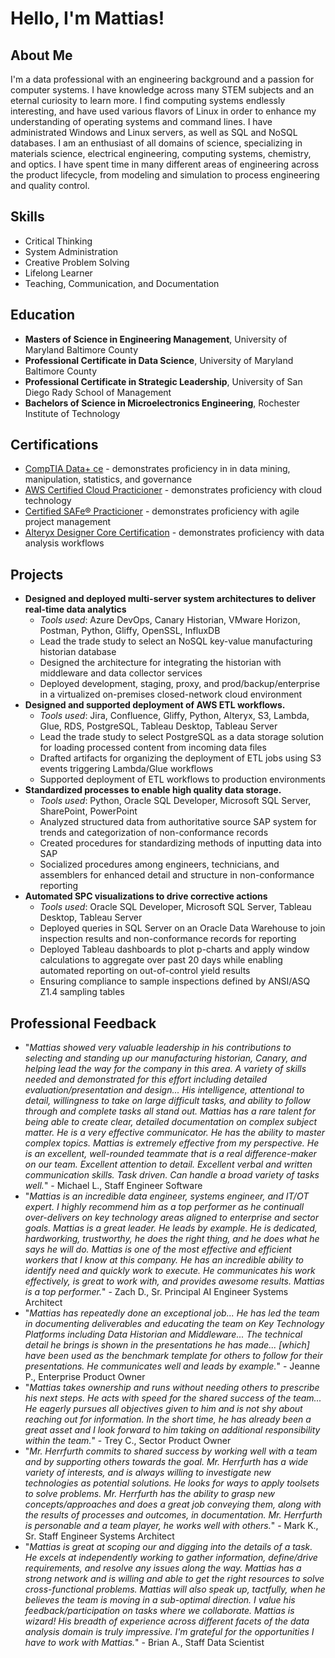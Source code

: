 # Hello, I'm Mattias!

## About Me

I'm a data professional with an engineering background and a passion for computer systems. I have knowledge across many STEM subjects and an eternal curiosity to learn more. I find computing systems endlessly interesting, and have used various flavors of Linux in order to enhance my understanding of operating systems and command lines. I have administrated Windows and Linux servers, as well as SQL and NoSQL databases. I am an enthusiast of all domains of science, specializing in materials science, electrical engineering, computing systems, chemistry, and optics. I have spent time in many different areas of engineering across the product lifecycle, from modeling and simulation to process engineering and quality control.

## Skills

- Critical Thinking
- System Administration
- Creative Problem Solving
- Lifelong Learner
- Teaching, Communication, and Documentation

## Education
- **Masters of Science in Engineering Management**, University of Maryland Baltimore County
- **Professional Certificate in Data Science**, University of Maryland Baltimore County
- **Professional Certificate in Strategic Leadership**, University of San Diego Rady School of Management
- **Bachelors of Science in Microelectronics Engineering**, Rochester Institute of Technology

## Certifications
- [CompTIA Data+ ce](https://www.credly.com/badges/6252a827-1e7d-40bc-8e93-cd2be35d2826/public_url) - demonstrates proficiency in in data mining, manipulation, statistics, and governance
- [AWS Certified Cloud Practicioner](https://www.credly.com/badges/0b5b30e4-60d3-42e7-b0b0-0fdc0c89c64c/public_url) - demonstrates proficiency with cloud technology
- [Certified SAFe&reg; Practicioner](https://www.credly.com/badges/69b5afab-0038-456d-afca-1c1db9276b4b/public_url) - demonstrates proficiency with agile project management
- [Alteryx Designer Core Certification](https://www.credly.com/badges/66ba136a-1308-4ead-81a5-757c48592840/public_url) - demonstrates proficiency with data analysis workflows

## Projects
- **Designed and deployed multi-server system architectures to deliver real-time data analytics**
  - _Tools used_: Azure DevOps, Canary Historian, VMware Horizon, Postman, Python, Gliffy, OpenSSL, InfluxDB
  - Lead the trade study to select an NoSQL key-value manufacturing historian database
  - Designed the architecture for integrating the historian with middleware and data collector services
  - Deployed development, staging, proxy, and prod/backup/enterprise in a virtualized on-premises closed-network cloud environment
- **Designed and supported deployment of AWS ETL workflows.**
  - _Tools used_: Jira, Confluence, Gliffy, Python, Alteryx, S3, Lambda, Glue, RDS, PostgreSQL, Tableau Desktop, Tableau Server
  - Lead the trade study to select PostgreSQL as a data storage solution for loading processed content from incoming data files
  - Drafted artifacts for organizing the deployment of ETL jobs using S3 events triggering Lambda/Glue workflows
  - Supported deployment of ETL workflows to production environments
- **Standardized processes to enable high quality data storage.**
  - _Tools used_: Python, Oracle SQL Developer, Microsoft SQL Server, SharePoint, PowerPoint
  - Analyzed structured data from authoritative source SAP system for trends and categorization of non-conformance records
  - Created procedures for standardizing methods of inputting data into SAP
  - Socialized procedures among engineers, technicians, and assemblers for enhanced detail and structure in non-conformance reporting
- **Automated SPC visualizations to drive corrective actions**
  - _Tools used_: Oracle SQL Developer, Microsoft SQL Server, Tableau Desktop, Tableau Server
  - Deployed queries in SQL Server on an Oracle Data Warehouse to join inspection results and non-conformance records for reporting
  - Deployed Tableau dashboards to plot p-charts and apply window calculations to aggregate over past 20 days while enabling automated reporting on out-of-control yield results
  - Ensuring compliance to sample inspections defined by ANSI/ASQ Z1.4 sampling tables

## Professional Feedback
- "_Mattias showed very valuable leadership in his contributions to selecting and standing up our manufacturing historian, Canary, and helping lead the way for the company in this area. A variety of skills needed and demonstrated for this effort including detailed evaluation/presentation and design... His intelligence, attentional to detail, willingness to take on large difficult tasks, and ability to follow through and complete tasks all stand out. Mattias has a rare talent for being able to create clear, detailed documentation on complex subject matter. He is a very effective communicator. He has the ability to master complex topics. Mattias is extremely effective from my perspective. He is an excellent, well-rounded teammate that is a real difference-maker on our team. Excellent attention to detail. Excellent verbal and written communication skills. Task driven. Can handle a broad variety of tasks well._" - Michael L., Staff Engineer Software
- "_Mattias is an incredible data engineer, systems engineer, and IT/OT expert. I highly recommend him as a top performer as he continuall over-delivers on key technology areas aligned to enterprise and sector goals. Mattias is a great leader. He leads by example. He is dedicated, hardworking, trustworthy, he does the right thing, and he does what he says he will do. Mattias is one of the most effective and efficient workers that I know at this company. He has an incredible ability to identify need and quickly work to execute. He communicates his work effectively, is great to work with, and provides awesome results. Mattias is a top performer._" - Zach D., Sr. Principal AI Engineer Systems Architect
- "_Mattias has repeatedly done an exceptional job... He has led the team in documenting deliverables and educating the team on Key Technology Platforms including Data Historian and Middleware... The technical detail he brings is shown in the presentations he has made... [which] have been used as the benchmark template for others to follow for their presentations. He communicates well and leads by example._" - Jeanne P., Enterprise Product Owner
- "_Mattias takes ownership and runs without needing others to prescribe his next steps. He acts with speed for the shared success of the team... He eagerly pursues all objectives given to him and is not shy about reaching out for information. In the short time, he has already been a great asset and I look forward to him taking on additional responsibility within the team._" - Trey C., Sector Product Owner
- "_Mr. Herrfurth commits to shared success by working well with a team and by supporting others towards the goal. Mr. Herrfurth has a wide variety of interests, and is always willing to investigate new technologies as potential solutions. He looks for ways to apply toolsets to solve problems. Mr. Herrfurth has the ability to grasp new concepts/approaches and does a great job conveying them, along with the results of processes and outcomes, in documentation. Mr. Herrfurth is personable and a team player, he works well with others._" - Mark K., Sr. Staff Engineer Systems Architect
- "_Mattias is great at scoping our and digging into the details of a task. He excels at independently working to gather information, define/drive requirements, and resolve any issues along the way. Mattias has a strong network and is willing and able to get the right resources to solve cross-functional problems. Mattias will also speak up, tactfully, when he believes the team is moving in a sub-optimal direction. I value his feedback/participation on tasks where we collaborate. Mattias is wizard! His breadth of experience across different facets of the data analysis domain is truly impressive. I'm grateful for the opportunities I have to work with Mattias._" - Brian A., Staff Data Scientist
